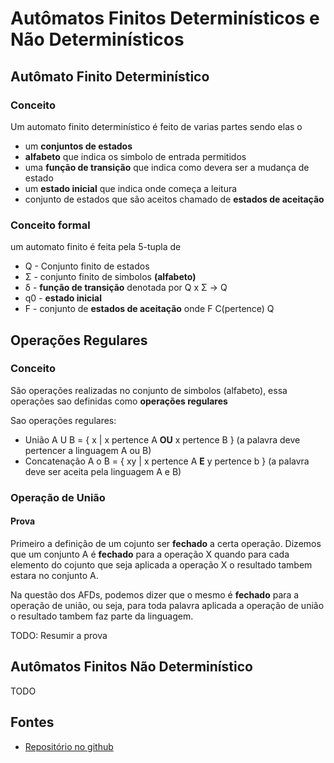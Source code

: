 # Autômatos Finitos Determinísticos e Não Determinísticos

## Autômato Finito Determinístico

### Conceito

Um automato finito determinístico é feito de varias partes sendo elas o 

- um **conjuntos de estados**
- **alfabeto** que indica os simbolo de entrada permitidos 
- uma **função de transição** que indica como devera ser a mudança de estado
- um **estado inicial** que indica onde começa a leitura
- conjunto de estados que são aceitos chamado de **estados de aceitação**

### Conceito formal

um automato finito é feita pela 5-tupla de 

- Q - Conjunto finito de estados
- Σ - conjunto finito de simbolos **(alfabeto)**
- δ - **função de transição** denotada por Q x Σ -> Q
- q0 -  **estado inicial**
- F - conjunto de **estados de aceitação** onde F C(pertence) Q

 ## Operações Regulares

### Conceito

São operações realizadas no conjunto de simbolos (alfabeto), essa operações sao definidas como **operações regulares** 

Sao operações regulares:

- União A U B = { x  | x pertence A **OU** x pertence B } (a palavra deve pertencer a linguagem A ou B)
- Concatenação A o B = { xy | x pertence A  **E**  y pertence b } (a palavra deve ser aceita pela linguagem A e B)

### Operação de União

#### Prova

Primeiro a definição de um cojunto ser **fechado** a certa operação. Dizemos que um conjunto A é **fechado** para a operação X quando para cada elemento do cojunto que seja aplicada a operação X o resultado tambem estara no conjunto A.

Na questão dos AFDs, podemos dizer que o mesmo é **fechado** para a operação de união, ou seja, para toda palavra aplicada a operação de união o resultado tambem faz parte da linguagem.

TODO: Resumir a prova

## Autômatos Finitos Não Determinístico

TODO






## Fontes

- [Repositório no github](https://github.com/olegario96/INE-5415-Teoria-da-Computacao)
